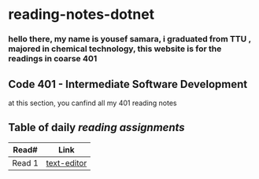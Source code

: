 # reading-notes-dotnet
### hello there, my name is yousef samara, i graduated from TTU , majored in chemical technology, this website is for the readings in coarse 401

## Code 401 - Intermediate Software Development

at this section, you canfind all my 401 reading notes

## Table of daily *reading assignments*

**Read#**  |  **Link** |
-----------|-----------
Read 1 | [text-editor](text-editor.md) |